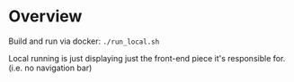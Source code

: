 # Overview

Build and run via docker:
`./run_local.sh`

Local running is just displaying just the front-end piece it's responsible for. (i.e. no navigation bar)

